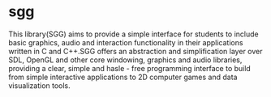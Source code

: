 # sgg

This library(SGG) aims to provide a simple interface for students to include basic graphics, audio and interaction functionality in their applications written in C and C++.SGG offers an abstraction and simplification layer over SDL, OpenGL and other core windowing, graphics and audio libraries, providing a clear, simple and hasle - free programming interface to build from simple interactive applications to 2D computer games and data visualization tools.
